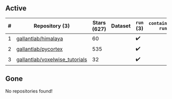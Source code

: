 ## Active
| # | Repository (3) | Stars (627) | Dataset | `run` (3) | `containers-run` |
| --- | --- | --- | --- | --- | --- |
| 1 | [gallantlab/himalaya](https://github.com/gallantlab/himalaya) | 60 |  | :heavy_check_mark: |  |
| 2 | [gallantlab/pycortex](https://github.com/gallantlab/pycortex) | 535 |  | :heavy_check_mark: |  |
| 3 | [gallantlab/voxelwise_tutorials](https://github.com/gallantlab/voxelwise_tutorials) | 32 |  | :heavy_check_mark: |  |

## Gone
No repositories found!
